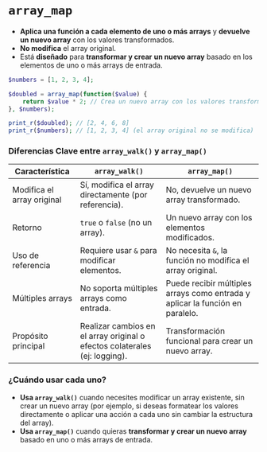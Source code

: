 
# `array_map`

- __Aplica una función a cada elemento de uno o más arrays__ y **devuelve un nuevo array** con los valores transformados.
- __No modifica__ el array original.
- Está __diseñado__ para **transformar y crear** __un nuevo array__ basado en los elementos de uno o más arrays de entrada.

```php
$numbers = [1, 2, 3, 4];

$doubled = array_map(function($value) {
    return $value * 2; // Crea un nuevo array con los valores transformados
}, $numbers);

print_r($doubled); // [2, 4, 6, 8]
print_r($numbers); // [1, 2, 3, 4] (el array original no se modifica)
```

### **Diferencias Clave entre `array_walk()` y `array_map()`**

| Característica       | `array_walk()`                                        | `array_map()`                                  |
|----------------------|-------------------------------------------------------|------------------------------------------------|
| Modifica el array original | Sí, modifica el array directamente (por referencia). | No, devuelve un nuevo array transformado.      |
| Retorno             | `true` o `false` (no un array).                       | Un nuevo array con los elementos modificados.  |
| Uso de referencia   | Requiere usar `&` para modificar elementos.            | No necesita `&`, la función no modifica el array original. |
| Múltiples arrays    | No soporta múltiples arrays como entrada.             | Puede recibir múltiples arrays como entrada y aplicar la función en paralelo. |
| Propósito principal | Realizar cambios en el array original o efectos colaterales (ej: logging). | Transformación funcional para crear un nuevo array. |

### ¿Cuándo usar cada uno?

- **Usa `array_walk()`** cuando necesites modificar un array existente, sin crear un nuevo array (por ejemplo, si deseas formatear los valores directamente o aplicar una acción a cada uno sin cambiar la estructura del array).
- **Usa `array_map()`** cuando quieras **transformar y crear un nuevo array** basado en uno o más arrays de entrada.
